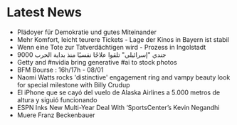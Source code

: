 # Latest News
-  Plädoyer für Demokratie und gutes Miteinander
-  Mehr Komfort, leicht teurere Tickets - Lage der Kinos in Bayern ist stabil
-  Wenn eine Tote zur Tatverdächtigen wird - Prozess in Ingolstadt
-  9000 جندي "إسرائيلي" تلقوا علاجًا نفسيًا منذ بداية الحرب
-  Getty and #nvidia bring generative #ai to stock photos
-  BFM Bourse : 16h/17h - 08/01
-  Naomi Watts rocks 'distinctive' engagement ring and vampy beauty look for special milestone with Billy Crudup
-  El iPhone que se cayó del vuelo de Alaska Airlines a 5.000 metros de altura y siguió funcionando
-  ESPN Inks New Multi-Year Deal With ‘SportsCenter’s Kevin Negandhi
-  Muere Franz Beckenbauer
